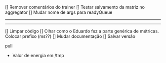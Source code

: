 [] Remover comentários do trainer
[] Testar salvamento da matriz no aggregator
[] Mudar nome de args para readyQueue

---

---

[] Limpar código
[] Olhar como o Eduardo fez a parte genérica de métricas. Colocar prefixo (ms??)
[] Mudar documentação
[] Salvar versão

pull

- Valor de energia em /tmp
